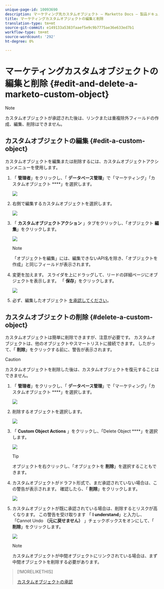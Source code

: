 ```yaml
---
unique-page-id: 10093690
description: マーケティング先カスタムオブジェクト — Marketto Docs — 製品ドキュメントの編集と削除
title: マーケティングカスタムオブジェクトの編集と削除
translation-type: tm+mt
source-git-commit: e149133a5383faaef5e9c9b7775ae36e633ed7b1
workflow-type: tm+mt
source-wordcount: '292'
ht-degree: 0%

---
```



# マーケティングカスタムオブジェクトの編集と削除 {#edit-and-delete-a-marketo-custom-object}

>[!NOTE]
>
>カスタムオブジェクトが承認された後は、リンクまたは重複除外フィールドの作成、編集、削除はできません。

## カスタムオブジェクトの編集 {#edit-a-custom-object}

カスタムオブジェクトを編集または削除するには、カスタムオブジェクトアクションメニューを使用します。

1. 「 **管理者**」をクリックし、「 **データベース管理**」で「マーケティング」「カスタムオブジェクト ****」を選択します。

   ![](assets/image2016-1-18-13-3a31-3a51.png)

1. 右側で編集するカスタムオブジェクトを選択します。

   ![](assets/image2016-1-18-13-3a33-3a11.png)

1. 「 **カスタムオブジェクトアクション** 」タブをクリックし、「オブジェクト **編集**」をクリックします。

   ![](assets/image2015-9-23-11-3a37-3a44.png)

   >[!NOTE]
   >
   >「オブジェクトを編集」には、編集できないAPI名を除き、「オブジェクトを作成」と同じフィールドが表示されます。

1. 変更を加えます。 スライダを上にドラッグして、リードの詳細ページにオブジェクトを表示します。 「 **保存**」をクリックします。

   ![](assets/image2015-9-15-16-3a48-3a39.png)

1. 必ず、編集したオブジェクト [を承認してください](approve-a-custom-object.md)。

## カスタムオブジェクトの削除 {#delete-a-custom-object}

カスタムオブジェクトは簡単に削除できますが、注意が必要です。 カスタムオブジェクトは、他のオブジェクトやスマートリストに接続できます。 したがって、「 **削除**」をクリックする前に、警告が表示されます。

>[!CAUTION]
>
>カスタムオブジェクトを削除した後は、カスタムオブジェクトを復元することはできません。

1. 「 **管理者**」をクリックし、「 **データベース管理**」で「マーケティング」「カスタムオブジェクト ****」を選択します。

   ![](assets/image2016-1-18-13-3a36-3a0.png)

1. 削除するオブジェクトを選択します。

   ![](assets/image2015-9-23-16-3a29-3a5.png)

1. 「 **Custom Object Actions** 」をクリックし、「Delete Object ****」を選択します。

   ![](assets/image2015-9-23-11-3a39-3a5.png)

   >[!TIP]
   >
   >オブジェクトを右クリックし、「オブジェクトを **削除**」を選択することもできます。

1. カスタムオブジェクトがドラフト形式で、まだ承認されていない場合は、この警告が表示されます。 確認したら、「 **削除**」をクリックします。

   ![](assets/image2015-9-23-16-3a31-3a2.png)

1. カスタムオブジェクトが既に承認されている場合は、削除するとリスクが高くなります。 この警告を受け取ります 「 **I understand**」と入力し、「Cannot Undo **（元に戻せません）** 」チェックボックスをオンにして、「 **削除**」をクリックします。

   ![](assets/image2016-1-15-9-3a49-3a38.png)

   >[!NOTE]
   >
   >カスタムオブジェクトが中間オブジェクトにリンクされている場合は、まず中間オブジェクトを削除する必要があります。

>[!MORELIKETHIS]
>
>[カスタムオブジェクトの承認](approve-a-custom-object.md)

